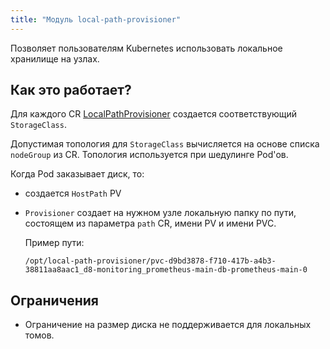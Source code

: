 ```yaml
---
title: "Модуль local-path-provisioner"
---
```


Позволяет пользователям Kubernetes использовать локальное хранилище на узлах. 

## Как это работает?
Для каждого CR [LocalPathProvisioner](cr.html) создается соответствующий `StorageClass`.

Допустимая топология для `StorageClass` вычисляется на основе списка `nodeGroup` из CR. Топология используется при шедулинге Pod'ов.

Когда Pod заказывает диск, то: 
- создается `HostPath` PV
- `Provisioner` создает на нужном узле локальную папку по пути, состоящем из параметра `path` CR, имени PV и имени PVC. 
  
  Пример пути: 
  ```shell
  /opt/local-path-provisioner/pvc-d9bd3878-f710-417b-a4b3-38811aa8aac1_d8-monitoring_prometheus-main-db-prometheus-main-0
  ```

## Ограничения

- Ограничение на размер диска не поддерживается для локальных томов.
